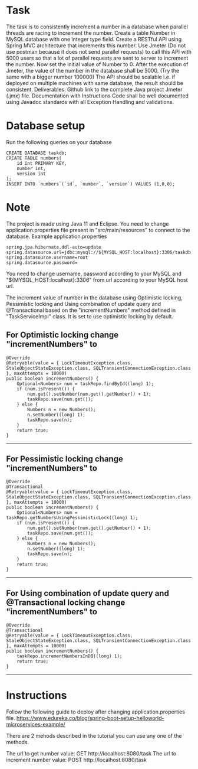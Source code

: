 # Task 
The task is to consistently increment a number in a database when parallel threads  are racing to increment the number. 
Create a table Number in MySQL database with one integer type field. Create a RESTful API using Spring MVC architecture that increments this number. Use Jmeter (Do not use postman because it does not send parallel requests) to call  this API with 5000 users so that a lot of parallel requests are sent to server to  increment the number. 
Now set the initial value of Number to 0. 
After the execution of Jmeter, the value of the number in the database shall be 5000.  (Try the same with a bigger number 100000) 
The API should be scalable i.e. if deployed on multiple machines with same  database, the result should be consistent. 
Deliverables: 
Github link to the complete Java project 
Jmeter (.jmx) file. 
Documentation with Instructions 
Code shall be well documented using Javadoc standards with all Exception Handling  and validations.

# Database setup
Run the following queries on your database
```
CREATE DATABASE taskdb;
CREATE TABLE numbers(
	id int PRIMARY KEY,
	number int,
	version int
);
INSERT INTO `numbers`(`id`, `number`, `version`) VALUES (1,0,0);
```
# Note
The project is made using Java 11 and Eclipse. You need to change application.properties file present in "src/main/resources" to connect to the database.  Example application.properties
```
spring.jpa.hibernate.ddl-auto=update
spring.datasource.url=jdbc:mysql://${MYSQL_HOST:localhost}:3306/taskdb
spring.datasource.username=root
spring.datasource.password=
```
You need to change username, password according to your MySQL and "${MYSQL_HOST:localhost}:3306" from url according to your MySQL host url.

The increment value of number in the database using Optimistic locking, Pessimistic locking and Using combination of update query and @Transactional based on the "incrementNumbers" method defined in "TaskServiceImpl" class. It is set to use optimistic locking by default.

For Optimistic locking change "incrementNumbers" to 
------------------------------------------------------------------------
```
@Override
@Retryable(value = { LockTimeoutException.class, StaleObjectStateException.class, SQLTransientConnectionException.class }, maxAttempts = 10000)
public boolean incrementNumbers() {
	Optional<Numbers> num = taskRepo.findById((long) 1);
	if (num.isPresent()) {
		num.get().setNumber(num.get().getNumber() + 1);
		taskRepo.save(num.get());
	} else {
		Numbers n = new Numbers();
		n.setNumber((long) 1);
		taskRepo.save(n);
	}
	return true;
}
```
-------------------------------------------------------------------------

For Pessimistic locking change "incrementNumbers" to 
------------------------------------------------------------------------
```
@Override
@Transactional
@Retryable(value = { LockTimeoutException.class, StaleObjectStateException.class, SQLTransientConnectionException.class }, maxAttempts = 10000)
public boolean incrementNumbers() {
	Optional<Numbers> num = taskRepo.getNumbersUsingPessimisticLock((long) 1);
	if (num.isPresent()) {
		num.get().setNumber(num.get().getNumber() + 1);
		taskRepo.save(num.get());
	} else {
		Numbers n = new Numbers();
		n.setNumber((long) 1);
		taskRepo.save(n);
	}
	return true;
}
```
-------------------------------------------------------------------------

For Using combination of update query and @Transactional locking change "incrementNumbers" to 
------------------------------------------------------------------------
```
@Override
@Transactional
@Retryable(value = { LockTimeoutException.class, StaleObjectStateException.class, SQLTransientConnectionException.class }, maxAttempts = 10000)
public boolean incrementNumbers() {
	taskRepo.incrementNumbersInDB((long) 1);
	return true;
}
```
-------------------------------------------------------------------------

# Instructions
Follow the following guide to deploy after changing application.properties file.
https://www.edureka.co/blog/spring-boot-setup-helloworld-microservices-example/

There are 2 mehods described in the tutorial you can use any one of the methods.

The url to get number value: GET http://localhost:8080/task
The url to increment number value: POST http://localhost:8080/task
